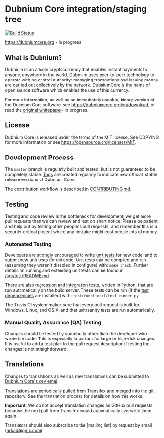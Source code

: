Dubnium Core integration/staging tree
=====================================

[![Build Status](https://travis-ci.org/dubniumcore/dubnium/builds/375213876)](https://travis-ci.org/dubniumcore/dubnium)

https://dubniumcore.org - in progress

What is Dubnium?
----------------

Dubnium is an altcoin cryptocurrency that enables instant payments to
anyone, anywhere in the world. Dubnium uses peer-to-peer technology to operate
with no central authority: managing transactions and issuing money are carried
out collectively by the network. DubniumCore is the name of open source
software which enables the use of this currency.

For more information, as well as an immediately useable, binary version of
the Dubnium Core software, see https://dubniumcore.org/en/download, or read the
[original whitepaper](https://dubniumcore.org/dubniumcore.pdf)- in progress.

License
-------

Dubnium Core is released under the terms of the MIT license. See [COPYING](COPYING) for more
information or see https://opensource.org/licenses/MIT.

Development Process
-------------------

The `master` branch is regularly built and tested, but is not guaranteed to be
completely stable. [Tags](https://github.com/dubniumcore/dubnium/tags) are created regularly to indicate new official, stable release versions of Dubnium Core.

The contribution workflow is described in [CONTRIBUTING.md](CONTRIBUTING.md).

Testing
-------

Testing and code review is the bottleneck for development; we get more pull requests than we can review and test on short notice. Please be patient and help out by testing other people's pull requests, and remember this is a security-critical project where any mistake might cost people lots of money.

### Automated Testing

Developers are strongly encouraged to write [unit tests](src/test/README.md) for new code, and to
submit new unit tests for old code. Unit tests can be compiled and run
(assuming they weren't disabled in configure) with: `make check`. Further details on running
and extending unit tests can be found in [/src/test/README.md](/src/test/README.md).

There are also [regression and integration tests](/test), written
in Python, that are run automatically on the build server.
These tests can be run (if the [test dependencies](/test) are installed) with: `test/functional/test_runner.py`

The Travis CI system makes sure that every pull request is built for Windows, Linux, and OS X, and that unit/sanity tests are run automatically.

### Manual Quality Assurance (QA) Testing

Changes should be tested by somebody other than the developer who wrote the
code. This is especially important for large or high-risk changes. It is useful
to add a test plan to the pull request description if testing the changes is
not straightforward.

Translations
------------

Changes to translations as well as new translations can be submitted to
[Dubnium Core's dev emai](arkad@gmx.com).

Translations are periodically pulled from Transifex and merged into the git repository. See the
[translation process](doc/translation_process.md) for details on how this works.

**Important**: We do not accept translation changes as GitHub pull requests because the next
pull from Transifex would automatically overwrite them again.

Translators should also subscribe to the [mailing list] by request by email (arkad@gmx.com).